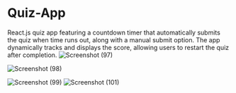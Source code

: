 # Quiz-App
React.js quiz app featuring a countdown timer that automatically submits the quiz when time runs out, along with a manual submit option. The app dynamically tracks and displays the score, allowing users to restart the quiz after completion.
![Screenshot (97)](https://github.com/user-attachments/assets/6edc240d-e8ff-470d-bc4e-1f8a400423ab)

![Screenshot (98)](https://github.com/user-attachments/assets/c544c263-c96a-458e-91a1-5a0274cd9645)

![Screenshot (99)](https://github.com/user-attachments/assets/f7f6a211-7c6a-41c9-aa1b-bdb283ed4517)
![Screenshot (101)](https://github.com/user-attachments/assets/a84c1f5e-f004-4eb6-8d9f-fd07cc4dce60)
